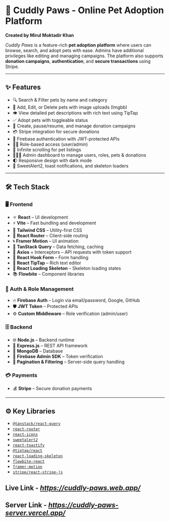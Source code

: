 # 🐾 Cuddly Paws - Online Pet Adoption Platform

**Created by Mirul Moktadir Khan**

*Cuddly Paws* is a feature-rich **pet adoption platform** where users can browse, search, and adopt pets with ease. Admins have additional privileges like editing and managing campaigns. The platform also supports **donation campaigns**, **authentication**, and **secure transactions** using Stripe.

---

## ✨ Features

- 🔍 Search & Filter pets by name and category
- 🐶 Add, Edit, or Delete pets with image uploads (Imgbb)
- 👁️ View detailed pet descriptions with rich text using TipTap
- ✅ Adopt pets with toggleable status
- 💝 Create, pause/resume, and manage donation campaigns
- 💳 Stripe integration for secure donations
- 🔐 Firebase authentication with JWT-protected APIs
- 👨‍💼 Role-based access (user/admin)
- 🔄 Infinite scrolling for pet listings
- 🧑‍🤝‍🧑 Admin dashboard to manage users, roles, pets & donations
- 🌓 Responsive design with dark mode
- 🔔 SweetAlert2, toast notifications, and skeleton loaders

---

## 🛠️ Tech Stack

### 🖥️ Frontend

- ⚛️ **React** – UI development
- ⚡ **Vite** – Fast bundling and development
- 🎨 **Tailwind CSS** – Utility-first CSS
- 🚦 **React Router** – Client-side routing
- 🌀 **Framer Motion** – UI animation
- 🧠 **TanStack Query** – Data fetching, caching
- 🔌 **Axios** + Interceptors – API requests with token support
- 📝 **React Hook Form** – Form handling
- 💬 **React TipTap** – Rich text editor
- 🦴 **React Loading Skeleton** – Skeleton loading states
- 📚 **Flowbite** – Component libraries

### 🔐 Auth & Role Management

- 🔥 **Firebase Auth** – Login via email/password, Google, GitHub
- 🛡️ **JWT Token** – Protected APIs
- ⚙️ **Custom Middleware** – Role verification (admin/user)

### 🗄️ Backend

- 🌐 **Node.js** – Backend runtime
- 🚂 **Express.js** – REST API framework
- 🍃 **MongoDB** – Database
- 🧪 **Firebase Admin SDK** – Token verification
- 🔁 **Pagination & Filtering** – Server-side query handling

### 💳 Payments

- 💰 **Stripe** – Secure donation payments

---

## ⚙️ Key Libraries

- [`@tanstack/react-query`](https://tanstack.com/query/latest)
- [`react-router`](https://reactrouter.com/)
- [`react-icons`](https://react-icons.github.io/react-icons/)
- [`sweetalert2`](https://sweetalert2.github.io/)
- [`react-toastify`](https://github.com/fkhadra/react-toastify)
- [`@tiptap/react`](https://tiptap.dev/)
- [`react-loading-skeleton`](https://www.npmjs.com/package/react-loading-skeleton)
- [`flowbite-react`](https://flowbite-react.com/)
- [`framer-motion`](https://www.framer.com/motion/)
- [`stripe/react-stripe-js`](https://stripe.com/docs/js)

## Live Link - ***https://cuddly-paws.web.app/***
## Server Link - ***https://cuddly-paws-server.vercel.app/***


